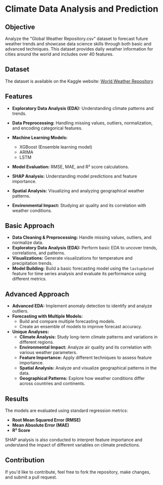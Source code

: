 # Climate Data Analysis and Prediction

## Objective
Analyze the "Global Weather Repository.csv" dataset to forecast future weather trends and showcase data science skills through both basic and advanced techniques. This dataset provides daily weather information for cities around the world and includes over 40 features.

## Dataset
The dataset is available on the Kaggle website:
[World Weather Repository](https://www.kaggle.com/datasets/nelgiriyewithana/global-weather-repository/code)

## Features
- **Exploratory Data Analysis (EDA):** Understanding climate patterns and trends.
- **Data Preprocessing:** Handling missing values, outliers, normalization, and encoding categorical features.
- **Machine Learning Models:**
  - XGBoost (Ensemble learning model)
  - ARIMA
  - LSTM

- **Model Evaluation:** RMSE, MAE, and R² score calculations.
- **SHAP Analysis:** Understanding model predictions and feature importance.
- **Spatial Analysis:** Visualizing and analyzing geographical weather patterns.
- **Environmental Impact:** Studying air quality and its correlation with weather conditions.

## Basic Approach
- **Data Cleaning & Preprocessing:** Handle missing values, outliers, and normalize data.
- **Exploratory Data Analysis (EDA):** Perform basic EDA to uncover trends, correlations, and patterns.
- **Visualizations:** Generate visualizations for temperature and precipitation trends.
- **Model Building:** Build a basic forecasting model using the `lastupdated` feature for time series analysis and evaluate its performance using different metrics.

## Advanced Approach
- **Advanced EDA:** Implement anomaly detection to identify and analyze outliers.
- **Forecasting with Multiple Models:**
  - Build and compare multiple forecasting models.
  - Create an ensemble of models to improve forecast accuracy.
- **Unique Analyses:**
  - **Climate Analysis:** Study long-term climate patterns and variations in different regions.
  - **Environmental Impact:** Analyze air quality and its correlation with various weather parameters.
  - **Feature Importance:** Apply different techniques to assess feature importance.
  - **Spatial Analysis:** Analyze and visualize geographical patterns in the data.
  - **Geographical Patterns:** Explore how weather conditions differ across countries and continents.


## Results
The models are evaluated using standard regression metrics:
- **Root Mean Squared Error (RMSE)**
- **Mean Absolute Error (MAE)**
- **R² Score**

SHAP analysis is also conducted to interpret feature importance and understand the impact of different variables on climate predictions.

## Contribution
If you'd like to contribute, feel free to fork the repository, make changes, and submit a pull request.



